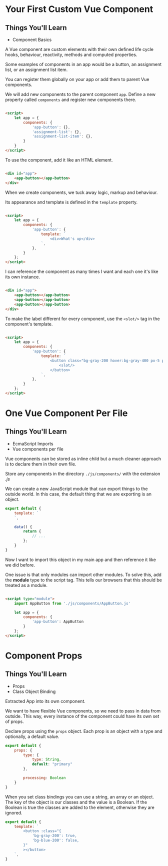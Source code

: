 # Your First Custom Vue Component

## Things You'll Learn

* Component Basics

A Vue component are custom elements with their own defined life cycle hooks, behaviour, reactivity, methods and computed
properties.

Some examples of components in an app would be a button, an assignment list, or an assignment list item.

You can register them globally on your app or add them to parent Vue components.

We will add new components to the parent component `app`. Define a new property called `components` and register new
components there.

```html

<script>
    let app = {
        components: {
            'app-button': {},
            'assignment-list': {},
            'assignment-list-item': {},
        }
    }
</script>
```

To use the component, add it like an HTML element.

```html

<div id="app">
    <app-button></app-button>
</div>
```

When we create components, we tuck away logic, markup and behaviour.

Its appearance and template is defined in the `template` property.

```html

<script>
    let app = {
        components: {
            'app-button': {
                template: `
                    <div>What's up</div>
                `,
            },
        }
    };
</script>
```

I can reference the component as many times I want and each one it's like its own instance.

```html

<div id="app">
    <app-button></app-button>
    <app-button></app-button>
    <app-button></app-button>
</div>
```

To make the label different for every component, use the `<slot/>` tag in the component's template.

```html

<script>
    let app = {
        components: {
            'app-button': {
                template: `
                    <button class="bg-gray-200 hover:bg-gray-400 px-5 py-2 :disable='processing'">
                        <slot/>
                    </button>
                `,
            },
        }
    };
</script>
```

# One Vue Component Per File

## Things You'll Learn

* EcmaScript Imports
* Vue components per file

Vue components can be stored as inline child but a much cleaner approach is to declare them in their own file.

Store any components in the directory `./js/components/` with the extension _.js_

We can create a new JavaScript module that can export things to the outside world. In this case, the default thing that
we are exporting is an object.

```js
export default {
    template: `
    `,

    data() {
        return {
            // ...
        };
    }
}
```

Now I want to import this object in my main app and then reference it like we did before.

One issue is that only modules can import other modules.
To solve this, add the **module** type to the script tag. This tells our browsers that this should be treated as a
module.

```html

<script type="module">
    import AppButton from './js/components/AppButton.js'

    let app = {
        components: {
            'app-button': AppButton
        }
    };
</script>
```

# Component Props

## Things You'll Learn

* Props
* Class Object Binding

Extracted App into its own component.

We want to have flexible Vue components, so we need to pass in data from outside. This way, every instance of the
component could have its own set of props.

Declare props using the `props` object. Each prop is an object with a type and optionally, a default value.

```js
export default {
    props: {
        type: {
            type: String,
            default: "primary"
        },

        processing: Boolean
    }
}
```

When you set class bindings you can use a string, an array or an object. The key of the object is our classes and the
value is a Boolean.
If the Boolean is true the classes are added to the element, otherwise they are ignored.

```js
export default {
    template: `
        <button :class="{
            'bg-gray-200': true,
            'bg-blue-200': false,    
        }"
        ></button>
    `,
}
```